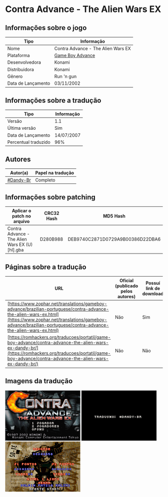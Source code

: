 # Contra Advance - The Alien Wars EX

## Informações sobre o jogo

| Tipo | Informação |
| ----------- | ----------- |
| Nome | Contra Advance \- The Alien Wars EX |
| Plataforma | [Game Boy Advance](../) |
| Desenvolvedora | Konami |
| Distribuidora | Konami |
| Gênero | Run 'n gun |
| Data de Lançamento | 03/11/2002 |

## Informações sobre a tradução

| Tipo | Informação |
| ----------- | ----------- |
| Versão | 1\.1 |
| Última versão | Sim |
| Data de Lançamento | 14/07/2007 |
| Percentual traduzido | 96% |

## Autores

| Autor(a) | Papel na tradução |
| ----------- | ----------- |
| [\#Dandy\-Br](../../../autores/dandy-br/) | Completo |

## Informações sobre patching

| Aplicar o patch no arquivo | CRC32 Hash | MD5 Hash |
| ----------- | ----------- | ----------- |
| Contra Advance \- The Alien Wars EX \(U\) \[hI\]\.gba | D280B988 | DEB9740C2871D0729A9B00386D22DBA6 |

## Páginas sobre a tradução

| URL | Oficial (publicado pelos autores) | Possuí link de download |
| ----------- | ----------- | ----------- |
| [https://www.zophar.net/translations/gameboy-advance/brazilian-portuguese/contra-advance-the-alien-wars-ex.html](https://www.zophar.net/translations/gameboy-advance/brazilian-portuguese/contra-advance-the-alien-wars-ex.html) | Não | Sim |
| [https://romhackers.org/traducoes/portatil/game-boy-advance/contra-advance-the-alien-wars-ex-dandy-br/](https://romhackers.org/traducoes/portatil/game-boy-advance/contra-advance-the-alien-wars-ex-dandy-br/) | Não | Não |

## Imagens da tradução

![Imagem de exemplo da tradução 1](1.png)
![Imagem de exemplo da tradução 2](2.png)
![Imagem de exemplo da tradução 3](3.png)
